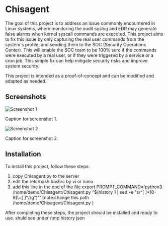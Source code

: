 <h1>Chisagent</h1>

<p>The goal of this project is to address an issue commonly encountered in Linux systems, where monitoring the audit syslog and EDR may generate false alarms when kernel syscall commands are executed. This project aims to fix this issue by only capturing the real user commands from the system's profile, and sending them to the SOC (Security Operations Center). This will enable the SOC team to be 100% sure if the commands were executed by a real user, or if they were triggered by a service or a cron job. This simple fix can help mitigate security risks and improve system security.</p>

<p>This project is intended as a proof-of-concept and can be modified and adapted as needed.</p>

<h2>Screenshots</h2>

<img src="screenshot1.png" alt="Screenshot 1">
<p>Caption for screenshot 1.</p>

<img src="screenshot2.png" alt="Screenshot 2">
<p>Caption for screenshot 2.</p>

<h2>Installation</h2>

<p>To install this project, follow these steps:</p>

<ol>
  <li>copy Chisagent.py to the server</li>
  <li>edit the /etc/bash.bashrc by vi or nano</li>
  <li>add this line in the end of the file export PROMPT_COMMAND='python3 /home/demo/Chisagent/Chisagent.py "$(history 1 | sed -e "s/^[ ]*[0-9]\+[ ]*//g")"' (note:change this path /home/demo/Chisagent/Chisagent.py )</li>
</ol>

<p>After completing these steps, the project should be installed and ready to use. shuld see under /tmp history json</p>
